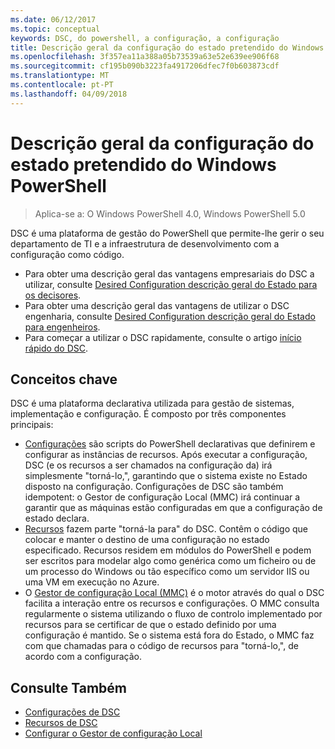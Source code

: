 ```yaml
---
ms.date: 06/12/2017
ms.topic: conceptual
keywords: DSC, do powershell, a configuração, a configuração
title: Descrição geral da configuração do estado pretendido do Windows PowerShell
ms.openlocfilehash: 3f357ea11a388a05b73539a63e52e639ee906f68
ms.sourcegitcommit: cf195b090b3223fa4917206dfec7f0b603873cdf
ms.translationtype: MT
ms.contentlocale: pt-PT
ms.lasthandoff: 04/09/2018
---
```

# <a name="windows-powershell-desired-state-configuration-overview"></a>Descrição geral da configuração do estado pretendido do Windows PowerShell

> Aplica-se a: O Windows PowerShell 4.0, Windows PowerShell 5.0

DSC é uma plataforma de gestão do PowerShell que permite-lhe gerir o seu departamento de TI e a infraestrutura de desenvolvimento com a configuração como código.

- Para obter uma descrição geral das vantagens empresariais do DSC a utilizar, consulte [Desired Configuration descrição geral do Estado para os decisores](decisionMaker.md).
- Para obter uma descrição geral das vantagens de utilizar o DSC engenharia, consulte [Desired Configuration descrição geral do Estado para engenheiros](DscForEngineers.md).
- Para começar a utilizar o DSC rapidamente, consulte o artigo [início rápido do DSC](quickStart.md).

## <a name="key-concepts"></a>Conceitos chave

DSC é uma plataforma declarativa utilizada para gestão de sistemas, implementação e configuração. É composto por três componentes principais:

- [Configurações](configurations.md) são scripts do PowerShell declarativas que definirem e configurar as instâncias de recursos.
    Após executar a configuração, DSC (e os recursos a ser chamados na configuração da) irá simplesmente "torná-lo,", garantindo que o sistema existe no Estado disposto na configuração.
    Configurações de DSC são também idempotent: o Gestor de configuração Local (MMC) irá continuar a garantir que as máquinas estão configuradas em que a configuração de estado declara.
- [Recursos](resources.md) fazem parte "torná-la para" do DSC. Contêm o código que colocar e manter o destino de uma configuração no estado especificado.
    Recursos residem em módulos do PowerShell e podem ser escritos para modelar algo como genérica como um ficheiro ou de um processo do Windows ou tão específico como um servidor IIS ou uma VM em execução no Azure.
- O [Gestor de configuração Local (MMC)](metaConfig.md) é o motor através do qual o DSC facilita a interação entre os recursos e configurações.
    O MMC consulta regularmente o sistema utilizando o fluxo de controlo implementado por recursos para se certificar de que o estado definido por uma configuração é mantido.
    Se o sistema está fora do Estado, o MMC faz com que chamadas para o código de recursos para "torná-lo,", de acordo com a configuração.

## <a name="see-also"></a>Consulte Também

- [Configurações de DSC](configurations.md)
- [Recursos de DSC](resources.md)
- [Configurar o Gestor de configuração Local](metaConfig.md)